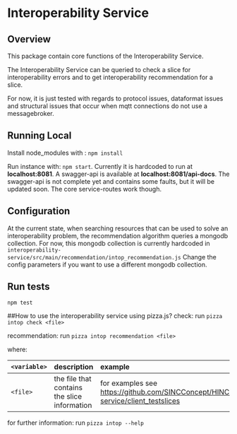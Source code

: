# Interoperability Service

## Overview
This package contain core functions of the Interoperability Service.

The Interoperability Service can be queried to check a slice for interoperability errors and to get interoperability recommendation for a slice.

For now, it is just tested with regards to protocol issues, dataformat issues and structural issues that occur when mqtt connections do not use a messagebroker.

## Running Local
Install node_modules with : `npm install`

Run instance with: `npm start`. Currently it is hardcoded to run at **localhost:8081**. 
A swagger-api is available at **localhost:8081/api-docs**.
The swagger-api is not complete yet and contains some faults, but it will be updated soon. The core service-routes work though.  

## Configuration
At the current state, when searching resources that can be used to solve an interoperability problem, the recommendation algorithm queries a mongodb collection. 
For now, this mongodb collection is currently hardcoded in `interoperability-service/src/main/recommendation/intop_recommendation.js`
Change the config parameters if you want to use a different mongodb collection.

## Run tests
`npm test`


##How to use the interoperability service using pizza.js?
  check: run `pizza intop check <file>`
  
  recommendation: run `pizza intop recommendation <file>`
  
  where:
  
  |`<variable>`| description | example |
  |:--- |:--- | :---|
  | `<file>` | the file that contains the slice information | for examples see https://github.com/SINCConcept/HINC/tree/master/interoperability-service/client_testslices |
  
  
  for further information: run `pizza intop --help`
